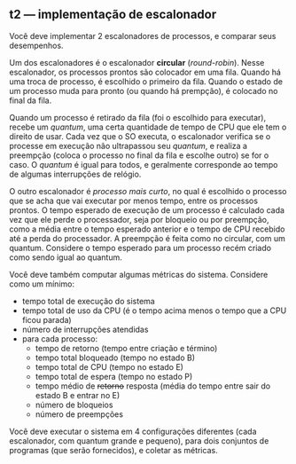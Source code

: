 ## t2 — implementação de escalonador

Você deve implementar 2 escalonadores de processos, e comparar seus desempenhos.

Um dos escalonadores é o escalonador **circular** (*round-robin*).
Nesse escalonador, os processos prontos são colocador em uma fila.
Quando há uma troca de processo, é escolhido o primeiro da fila.
Quando o estado de um processo muda para pronto (ou quando há prempção), é colocado no final da fila.

Quando um processo é retirado da fila (foi o escolhido para executar), recebe um *quantum*, uma certa quantidade de tempo de CPU que ele tem o direito de usar. Cada vez que o SO executa, o escalonador verifica se o processe em execução não ultrapassou seu *quantum*, e realiza a preempção (coloca o processo no final da fila e escolhe outro) se for o caso.
O *quantum* é igual para todos, e geralmente corresponde ao tempo de algumas interrupções de relógio.

O outro escalonador é *processo mais curto*, no qual é escolhido o processo que se acha que vai executar por menos tempo, entre os processos prontos. O tempo esperado de execução de um processo é calculado cada vez que ele perde o processador, seja por bloqueio ou por preempção, como a média entre o tempo esperado anterior e o tempo de CPU recebido até a perda do processador. A preempção é feita como no circular, com um quantum. Considere o tempo esperado para um processo recém criado como sendo igual ao quantum.

Você deve também computar algumas métricas do sistema. Considere como um mínimo:
- tempo total de execução do sistema
- tempo total de uso da CPU (é o tempo acima menos o tempo que a CPU ficou parada)
- número de interrupções atendidas
- para cada processo:
  - tempo de retorno (tempo entre criação e término)
  - tempo total bloqueado (tempo no estado B)
  - tempo total de CPU (tempo no estado E)
  - tempo total de espera (tempo no estado P)
  - tempo médio de ~~retorno~~ resposta (média do tempo entre sair do estado B e entrar no E)
  - número de bloqueios
  - número de preempções

Você deve executar o sistema em 4 configurações diferentes (cada escalonador, com quantum grande e pequeno), para dois conjuntos de programas (que serão fornecidos), e coletar as métricas.
